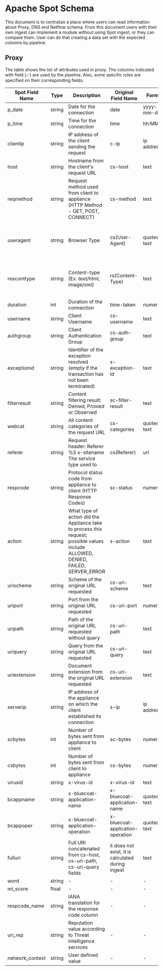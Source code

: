 # Apache Spot Schema 

This document is to centralize a place where users can read information about Proxy, DNS and Netflow schema. From this document users with their own ingest can implement a module without using Spot ingest, or they can compare them. User can do that creating a data set with the expected columns by pipeline.

## Proxy
The table shows the list of attributes used in proxy. The columns indicated with field (:white_check_mark:) are used by the pipeline. Also, some specific rules are specified on their corresponding fields.

|Spot Field Name|Type|Description                          |Original Field Name|Format|Spot-ingest|Spot-ml|Spot-oa      |Spot-ui       | 
|- |--------|---------------------------------------------|---------------------|------------|-------------|-------------|------------------|------------------|
| p_date          | string | Date for the connection                     |        date         | yyyy-mm-dd |   required  |Can't be null|:white_check_mark:|:white_check_mark:|
| p_time	      | string | Time for the connection	                 |        time	       |  hh:MM:SS  |	required  |Can't be null|:white_check_mark:|:white_check_mark:|
| clientip        | string |IP address of the client sending the request |        c-ip	       | ip address	|   required  |Can't be null|:white_check_mark:|:white_check_mark:|
| host        	  | string |Hostname from the client's request URL	     |       cs-host	   |    text	|   required  |Can't be null|:white_check_mark:|:white_check_mark:|
| reqmethod	      | string |Request method used from client to appliance (HTTP Method - GET, POST, CONNECT) |	cs-method | 	text |	required |:white_check_mark:|:white_check_mark:|:white_check_mark:|
| useragent	      | string |Browser Type	                             | cs(User-Agent)	   |quoted text	|required 	  |Can be null but null will be replaced with "-"|:white_check_mark:|:white_check_mark:|
| resconttype	  | string |Content-type (Ex. text/html, image/xml)	     |rs(Content-Type) 	   | text	    |required	  |Can be null but null will be replaced with "-"|:white_check_mark:|:white_check_mark:|
| duration	      |  int   |Duration of the connection	                 |time-taken	       |numerical	|required	  |:white_check_mark:|:white_check_mark:|:white_check_mark:|
| username	      |string  |Client Username	                             |cs-username	       |text	    |required	  |:white_check_mark:|:white_check_mark:|:white_check_mark:|
| authgroup   	  |string  |Client Authentication Group	                 |cs-auth-group 	   |text	    |required	  |	-	    |     -    |       -  |
| exceptionid	  |string  |Identifier of the exception resolved (empty if the transaction has not been terminated) |	x-exception-id 	| text	| required |- | - |     -         |	
| filterresult    |string  |Content filtering result: Denied, Proxied or Observed | sc-filter-result | text | required    |     -        |        -        |      -   |			
| webcat	      |string  |All content categories of the request URL	 |cs-categories        |quoted text	| required    |:white_check_mark:|:white_check_mark:|:white_check_mark:|
| referer	      |string  |Request header: Referer %S s-sitename The service type used to | cs(Referer) | url | required |:white_check_mark:|:white_check_mark:|:white_check_mark:|
| respcode	      |string  |Protocol status code from appliance to client (HTTP Response Codes) | sc-status | numerical |required |:white_check_mark:|:white_check_mark:|:white_check_mark:|
| action	      |string  |What type of action did the Appliance take to process this request; possible values include ALLOWED, DENIED, FAILED, SERVER_ERROR|s-action |text |required | -| -|- | 			
| urischeme	      |string  |Scheme of the original URL requested	     |cs-uri-scheme 	   |text	    |required	  |      -       |     -           |      -          |		
| uriport	      |string  |Port from the original URL requested	     |cs-uri-port 	       |numerical	|required	  |:white_check_mark:|:white_check_mark:|:white_check_mark:|
| uripath	      |string  |Path of the original URL requested without query |cs-uri-path 	   |text	    |required	  |:white_check_mark:|:white_check_mark:|:white_check_mark:|
| uriquery	      |string  |Query from the original URL requested	     |cs-uri-query	       |text	    |required	  |:white_check_mark:|:white_check_mark:|:white_check_mark:|
| uriextension	  |string  |Document extension from the original URL requested |cs-uri-extension |text	    |required	  |      -       |     -           |      -          |		
| serverip	      |string  |IP address of the appliance on which the client established its connection |s-ip  |ip address |required |:white_check_mark:|:white_check_mark:|:white_check_mark:|
| scbytes	      |int	   |Number of bytes sent from appliance to client|sc-bytes             |numerical	|required	  |:white_check_mark:|:white_check_mark:|:white_check_mark:|
| csbytes	      |int	   |Number of bytes sent from client to appliance|cs-bytes 	           |numerical	|required	  |:white_check_mark:|:white_check_mark:|:white_check_mark:|
| virusid	      |string  |x-virus-id 	                                 |x-virus-id 	       |text	    |required	  |    -         |    -            |       -         |		
| bcappname	      |string  |x-bluecoat-application-name 	             |x-bluecoat-application-name |quoted text |required |  -        |  -              |    -            |			
| bcappoper	      |string  |x-bluecoat-application-operation	         |x-bluecoat-application-operation |quoted text |required |-     |   -             |    -            |			
|fulluri	      |string  |Full URI concatenated from cs-host, cs-uri-path, cs-uri-query fields |it does not exist, it is calculated during ingest |text |produced by ingest |Can't be null|:white_check_mark:|:white_check_mark:|
| word 	          |string  |      -                					     |           -          |   -       |     -       |  -           |:white_check_mark:|      -          |
| ml_score	      |float   |				-	                         |          -           |      -    |        -    |   -          |:white_check_mark:|  -              |
| respcode_name   |string  |IANA translation for the response code column|                -     |     -     |      -      |       -      |*Produced by OA   | Optional        |
| uri_rep	      |string  |Reputation value according to Threat intelligence services| 	-   |	-		|        -    |  -           |*Produced by OA   | Optional        |
| network_context |string  |User defined value					         |              -       |     -     |       -     |     -        |*Produced by OA   | Optional        | 
